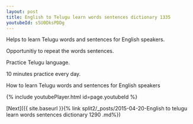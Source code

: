 ```yaml
---
layout: post
title: English to Telugu learn words sentences dictionary 1335 
youtubeId: s5U0DksPDDg
---
```

 
 
Helps to learn Telugu words and sentences for English speakers.

Opportunitiy to repeat the words sentences. 

Practice Telugu language. 
 
10 minutes practice every day. 
 
How to learn Telugu words and sentences for English speakers 
 
{% include youtubePlayer.html id=page.youtubeId %}
 
 
[Next]({{ site.baseurl }}{% link  split2/_posts/2015-04-20-English to telugu learn words sentences dictionary 1290 .md%})
 

